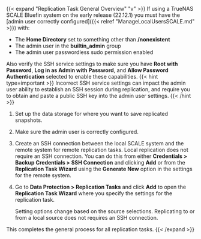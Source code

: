 ---
---

{{< expand "Replication Task General Overview" "v" >}}
If using a TrueNAS SCALE Bluefin system on the early release (22.12.1) you must have the [admin user correctly configured]({{< relref "ManageLocalUsersSCALE.md" >}}) with:

* The **Home Directory** set to something other than **/nonexistent**
* The admin user in the **builtin_admin** group
* The admin user passwordless sudo permission enabled

Also verify the SSH service settings to make sure you have **Root with Password**, **Log in as Admin with Password**, and **Allow Password Authentication** selected to enable these capabilities.
{{< hint type=important >}}
Incorrect SSH service settings can impact the admin user ability to establish an SSH session during replication, and require you to obtain and paste a public SSH key into the admin user settings.
{{< /hint >}}

1. Set up the data storage for where you want to save replicated snapshots. 
   
2. Make sure the admin user is correctly configured. 
   
3. Create an SSH connection between the local SCALE system and the remote system for remote replication tasks. Local replication does not require an SSH connection. 
   You can do this from either **Credentials > Backup Credentials > SSH Connection** and clicking **Add** or from the **Replication Task Wizard** using the **Generate New** option in the settings for the remote system.

4. Go to **Data Protection > Replication Tasks** and click **Add** to open the **Replication Task Wizard** where you specify the settings for the replication task.
  
   Setting options change based on the source selections. Replicating to or from a local source does not requires an SSH connection.
   
This completes the general process for all replication tasks.
{{< /expand >}}